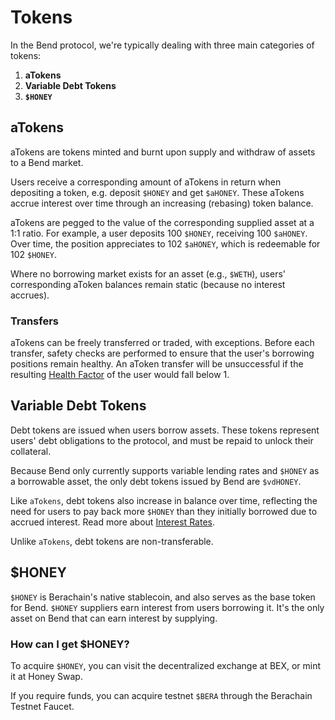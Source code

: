 <script setup>
  import config from '@berachain/config/constants.json';
  import Token from '@berachain/ui/Token';
</script>

# Tokens

In the Bend protocol, we're typically dealing with three main categories of tokens:

1. **aTokens**
2. **Variable Debt Tokens**
3. **`$HONEY`**

## aTokens

<p>
  <Token title="$aHONEY" image="/assets/ahoney.png" />
</p>

aTokens are tokens minted and burnt upon supply and withdraw of assets to a Bend market.

Users receive a corresponding amount of aTokens in return when depositing a token, e.g. deposit `$HONEY` and get `$aHONEY`. These aTokens accrue interest over time through an increasing (rebasing) token balance.

aTokens are pegged to the value of the corresponding supplied asset at a 1:1 ratio. For example, a user deposits 100 `$HONEY`, receiving 100 `$aHONEY`. Over time, the position appreciates to 102 `$aHONEY`, which is redeemable for 102 `$HONEY`.

Where no borrowing market exists for an asset (e.g., `$WETH`), users' corresponding aToken balances remain static (because no interest accrues).

### Transfers

aTokens can be freely transferred or traded, with exceptions. Before each transfer, safety checks are performed to ensure that the user's borrowing positions remain healthy. An aToken transfer will be unsuccessful if the resulting [Health Factor](/learn/lending-protocol/liquidations#liquidation-triggers) of the user would fall below 1.

## Variable Debt Tokens

Debt tokens are issued when users borrow assets. These tokens represent users' debt obligations to the protocol, and must be repaid to unlock their collateral.

Because Bend only currently supports variable lending rates and `$HONEY` as a borrowable asset, the only debt tokens issued by Bend are `$vdHONEY`.

Like `aTokens`, debt tokens also increase in balance over time, reflecting the need for users to pay back more `$HONEY` than they initially borrowed due to accrued interest. Read more about [Interest Rates](/learn/lending-protocol/interest-rates).

Unlike `aTokens`, debt tokens are non-transferable.

## $HONEY

<p>
  <Token title="$HONEY" image="/assets/honey.png" />
</p>

`$HONEY` is Berachain's native stablecoin, and also serves as the base token for Bend. `$HONEY` suppliers earn interest from users borrowing it. It's the only asset on Bend that can earn interest by supplying.

### How can I get $HONEY?

To acquire `$HONEY`, you can visit the decentralized exchange at <a target="_blank" :href="config.testnet.dapps.bex.url">BEX</a>, or mint it at <a target="_blank" :href="config.testnet.dapps.honeySwap.url">Honey Swap</a>.

If you require funds, you can acquire testnet `$BERA` through the <a target="_blank" :href="config.testnet.faucetUrl">Berachain Testnet Faucet</a>.

